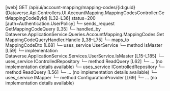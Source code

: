 [web] GET /api/ui/account-mapping/mapping-codes/{id:guid}  (Dataverse.Api.Controllers.UI.AccountMapping.MappingCodesController.GetMappingCodeById)  [L32–L36] status=200 [auth=Authentication.UserPolicy]
  └─ sends_request GetMappingCodeQuery [L35]
    └─ handled_by Dataverse.ApplicationService.Queries.AccountMapping.MappingCodes.GetMappingCodeQueryHandler.Handle [L38–L75]
      └─ maps_to MappingCodeDto [L68]
      └─ uses_service UserService
        └─ method IsMaster [L59]
          └─ implementation Dataverse.ApplicationService.Services.UserService.IsMaster [L15-L185]
      └─ uses_service IControlledRepository<ExcludedMappingCode>
        └─ method ReadQuery [L62]
          └─ ... (no implementation details available)
      └─ uses_service IControlledRepository<MappingCode>
        └─ method ReadQuery [L56]
          └─ ... (no implementation details available)
      └─ uses_service IMapper
        └─ method ConfigurationProvider [L69]
          └─ ... (no implementation details available)

